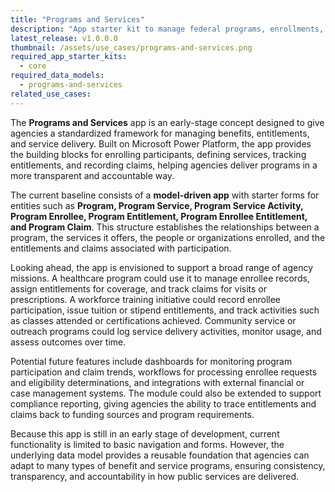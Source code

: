 ```yaml
---
title: "Programs and Services"
description: "App starter kit to manage federal programs, enrollments, claims, and service activities."
latest_release: v1.0.0.0
thumbnail: /assets/use_cases/programs-and-services.png
required_app_starter_kits:
  - core
required_data_models:
  - programs-and-services
related_use_cases:
---
```


The **Programs and Services** app is an early-stage concept designed to give agencies a standardized framework for managing benefits, entitlements, and service delivery. Built on Microsoft Power Platform, the app provides the building blocks for enrolling participants, defining services, tracking entitlements, and recording claims, helping agencies deliver programs in a more transparent and accountable way.

The current baseline consists of a **model-driven app** with starter forms for entities such as **Program, Program Service, Program Service Activity, Program Enrollee, Program Entitlement, Program Enrollee Entitlement, and Program Claim**. This structure establishes the relationships between a program, the services it offers, the people or organizations enrolled, and the entitlements and claims associated with participation.

Looking ahead, the app is envisioned to support a broad range of agency missions. A healthcare program could use it to manage enrollee records, assign entitlements for coverage, and track claims for visits or prescriptions. A workforce training initiative could record enrollee participation, issue tuition or stipend entitlements, and track activities such as classes attended or certifications achieved. Community service or outreach programs could log service delivery activities, monitor usage, and assess outcomes over time.

Potential future features include dashboards for monitoring program participation and claim trends, workflows for processing enrollee requests and eligibility determinations, and integrations with external financial or case management systems. The module could also be extended to support compliance reporting, giving agencies the ability to trace entitlements and claims back to funding sources and program requirements.

Because this app is still in an early stage of development, current functionality is limited to basic navigation and forms. However, the underlying data model provides a reusable foundation that agencies can adapt to many types of benefit and service programs, ensuring consistency, transparency, and accountability in how public services are delivered.
